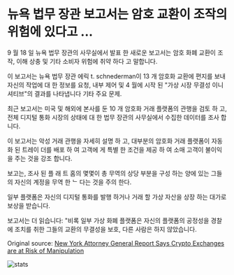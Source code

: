 # 뉴욕 법무 장관 보고서는 암호 교환이 조작의 위험에 있다고 ...

9 월 18 일 뉴욕 법무 장관의 사무실에서 발표 한 새로운 보고서는 암호 화폐 교환이 조작, 이해 상충 및 기타 소비자 위험에 취약 하다 고 말합니다.

이 보고서는 뉴욕 법무 장관 에릭 t. schnederman이 13 개 암호화 교환에 편지를 보내 자신의 작업에 대 한 정보를 요청, 내부 제어 및 4 월에 시작 된 "가상 시장 무결성 이니셔티브"의 결과를 나타냅니다 기타 주요 문제.

최근 보고서는 미국 및 해외에 본사를 둔 10 개 암호화 거래 플랫폼의 관행을 검토 하 고, 전체 디지털 통화 시장의 상태에 대 한 법무 장관의 사무실에서 수집한 데이터를 조사 합니다.

이 보고서는 악성 거래 관행을 자세히 설명 하 고, 대부분의 암호화 거래 플랫폼이 자동화 된 트레이 더를 배포 하 여 고객에 게 특별 한 조건을 제공 하 여 소매 고객이 불이익을 주는 것을 강조 합니다.

보고는, 조사 된 플 래 트 홈의 몇몇이 총 무역의 상당 부분을 구성 하는 양에 있는 그들의 자신의 계정을 무역 한 ᄂ 다는 것을 주의 한다.

일부 플랫폼은 자신의 디지털 통화를 발행 하거나 거래 할 가상 자산을 상장 하는 대가로 보상을 받습니다.

보고서는 더 읽습니다: "비록 일부 가상 화폐 플랫폼은 자신의 플랫폼의 공정성을 경찰에 조치를 취한 그들의 교환의 무결성을 보호, 다른 사람은 하지 않았습니다.

Original source: [New York Attorney General Report Says Crypto Exchanges are at Risk of Manipulation](https://cointelegraph.com/news/new-york-attorney-general-report-says-crypto-exchanges-are-at-risk-of-manipulation)

![stats](https://c.statcounter.com/11760860/0/a89fa40b/1/ "stats")